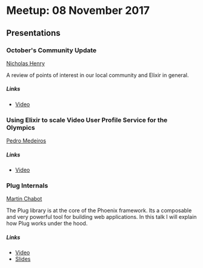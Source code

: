 # Meetup: 08 November 2017

## Presentations

### October's Community Update

[Nicholas Henry](https://twitter.com/nicholasjhenry)

A review of points of interest in our local community and Elixir in general.

##### Links

- [Video](???)


### Using Elixir to scale Video User Profile Service for the Olympics

[Pedro Medeiros](https://twitter.com/pesnk)

##### Links

- [Video](https://youtu.be/kbo10udIlu0)


### Plug Internals

[Martin Chabot](https://twitter.com/martinosis)

The Plug library is at the core of the Phoenix framework. Its a composable and very powerful tool for building web applications. In this talk I will explain how Plug works under the hood.

##### Links

- [Video](https://youtu.be/v_GuMVcm5MQ)
- [Slides](https://cdn.rawgit.com/martinos/plug_anatomy_presentation/master/slideshow.html#/)

